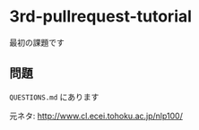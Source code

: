 # 3rd-pullrequest-tutorial
最初の課題です


## 問題

`QUESTIONS.md` にあります

元ネタ: http://www.cl.ecei.tohoku.ac.jp/nlp100/

